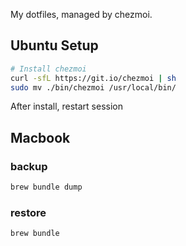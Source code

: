 My dotfiles, managed by chezmoi.

## Ubuntu Setup

```bash
# Install chezmoi
curl -sfL https://git.io/chezmoi | sh
sudo mv ./bin/chezmoi /usr/local/bin/
```

After install, restart session

## Macbook

### backup

```bash
brew bundle dump
```

### restore

```bash
brew bundle
```
